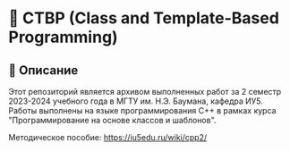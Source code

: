 # 📌 CTBP (Class and Template-Based Programming)

## 📖 Описание
Этот репозиторий является архивом выполненных работ за 2 семестр 2023-2024 учебного года в МГТУ им. Н.Э. Баумана, кафедра ИУ5. Работы выполнены на языке программирования C++ в рамках курса "Программирование на основе классов и шаблонов".

Методическое пособие: https://iu5edu.ru/wiki/cpp2/ 
